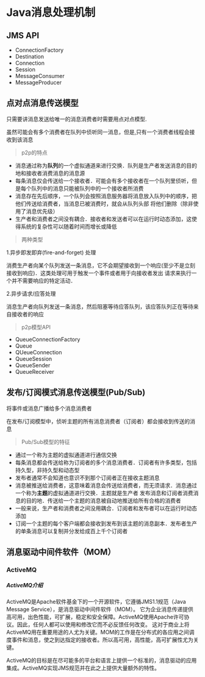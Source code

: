 # Java消息处理机制


## JMS API

- ConnectionFactory
- Destination
- Connection
- Session
- MessageConsumer
- MessageProducer


## 点对点消息传送模型

只需要讲消息发送给唯一的消息消费者时需要用点对点模型.

虽然可能会有多个消费者在队列中侦听同一消息，但是,只有一个消费者线程会接收到该消息

> p2p的特点

+ 消息通过称为**队列**的一个虚拟通道来进行交换．队列是生产者发送消息的目的地和接收者消费消息的消息源
+ 每条消息仅会传送给一个接收者．可能会有多个接收者在一个队列里侦听，但是每个队列中的消息只能被队列中的一个接收者所消费
+ 消息存在先后顺序，一个队列会按照消息服务器将消息放入队列中的顺序，把他们传送给消费者，当消息已被消费时，就会从队列头部
将他们删除（除非使用了消息优先级）
+ 生产者和消费者之间没有耦合．接收者和发送者可以在运行时动态添加，这使得系统的复杂性可以随着时间而增长或降低


> 两种类型

1.异步即发即弃(fire-and-forget) 处理

消费生产者向某个队列发送一条消息，它不会期望接收到一个响应(至少不是立刻接收到响应)．这类处理可用于触发一个事件或者用于向接收者发出
请求来执行一个并不需要响应的特定活动．

2.异步请求/应答处理

消息生产者向队列发送一条消息，然后阻塞等待应答队列，该应答队列正在等待来自接收者的响应


> p2p模型API

+ QueueConnectionFactory
+ Queue
+ QUeueConnection
+ QueueSession
+ QueueSender
+ QueueReceiver


## 发布/订阅模式消息传送模型(Pub/Sub)

将事件或消息广播给多个消息消费者

在发布/订阅模型中，侦听主题的所有消息消费者（订阅者）都会接收到传送的消息


> Pub/Sub模型的特征

+ 通过一个称为主题的虚拟通道进行通信交换
+ 每条消息都会传送给称为订阅者的多个消息消费者．订阅者有许多类型，包括持久型，非持久型和动态型
+ 发布者通常不会知道也意识不到那个订阅者正在接收主题消息
+ 消息被推送给消费者，这意味着消息会传送给消费者，而无须请求．消息通过一个称为**主题**的虚拟通道进行交换．主题就是生产者
发布消息和订阅者消费消息的目的地．传送给一个主题的消息被自动地推送给所有合格的消费者
+ 一般来说，生产者和消费者之间没用耦合．订阅者和发布者可以在运行时动态添加
+ 订阅一个主题的每个客户端都会接收到发布到该主题的消息副本．发布者生产的单条消息可以复制并分发给成百上千个订阅者




## 消息驱动中间件软件（MOM）

### ActiveMQ

##### ActiveMQ介绍

ActiveMQ是Apache软件基金下的一个开源软件，它遵循JMS1.1规范（Java Message Service），是消息驱动中间件软件（MOM）。
它为企业消息传递提供高可用，出色性能，可扩展，稳定和安全保障。ActiveMQ使用Apache许可协议。因此，任何人都可以使用和修改它而不必反馈任何改变。
这对于商业上将ActiveMQ用在重要用途的人尤为关键。MOM的工作是在分布式的各应用之间调度事件和消息，使之到达指定的接收者。所以高可用，高性能，高可扩展性尤为关键。

ActiveMQ的目标是在尽可能多的平台和语言上提供一个标准的，消息驱动的应用集成。ActiveMQ实现JMS规范并在此之上提供大量额外的特性。


